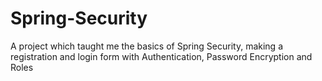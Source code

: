 # Spring-Security
A project which taught me the basics of Spring Security, making a registration and login form with Authentication, Password Encryption and Roles
